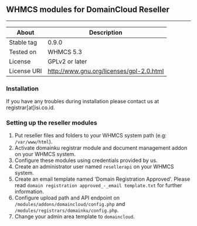 ## WHMCS modules for DomainCloud Reseller

- - - -

About | Description
------------ | -------------
Stable tag | 0.9.0
Tested on | WHMCS 5.3
License | GPLv2 or later
License URI | http://www.gnu.org/licenses/gpl-2.0.html

### Installation

If you have any troubles during installation please contact us at registrar[at]isi.co.id.

### Setting up the reseller modules

1. Put reseller files and folders to your WHMCS system path (e.g: `/var/www/html`).
2. Activate domainku registrar module and document management addon on your WHMCS system.
3. Configure these modules using credentials provided by us.
4. Create an administrator user named `resellerapi` on your WHMCS system.
5. Create an email template named 'Domain Registration Approved'. Please read `domain registration approved_-_email template.txt` for further information.
6. Configure upload path and API endpoint on `/modules/addons/domaincloud/config.php` and `/modules/registrars/domainku/config.php`.
7. Change your admin area template to `domaincloud`.
